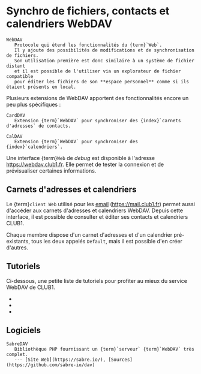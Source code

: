Synchro de fichiers, contacts et calendriers WebDAV
===================================================

```{glossary}
WebDAV
   Protocole qui étend les fonctionnalités du {term}`Web`.
   Il y ajoute des possibilités de modifications et de synchronisation de fichiers.
   Son utilisation première est donc similaire à un système de fichier distant
   et il est possible de l'utiliser via un explorateur de fichier compatible
   pour éditer les fichiers de son **espace personnel** comme si ils étaient présents en local.
```

Plusieurs extensions de WebDAV apportent des fonctionnalités encore un peu plus
spécifiques :

```{glossary}
CardDAV
   Extension {term}`WebDAV` pour synchroniser des {index}`carnets d'adresses` de contacts.

CalDAV
   Extension {term}`WebDAV` pour synchroniser des {index}`calendriers`.
```

Une interface {term}`Web` de _debug_ est disponible à l'adresse <https://webdav.club1.fr>.
Elle permet de tester la connexion et de prévisualiser certaines informations.

Carnets d'adresses et calendriers
----------------------------------

Le {term}`client Web` utilisé pour les [email](email.md) (<https://mail.club1.fr>)
permet aussi d'accéder aux carnets d'adresses et calendriers WebDAV.
Depuis cette interface, il est possible de consulter et éditer ses contacts et calendriers CLUB1.

Chaque membre dispose d'un carnet d'adresses et d'un calendrier pré-existants,
tous les deux appelés `Default`, mais il est possible d'en créer d'autres.


Tutoriels
---------

Ci-dessous, une petite liste de tutoriels pour profiter au mieux du service WebDAV de CLUB1.

- [](/tutos/webdav-android.md)
- [](/tutos/caldav-mac.md)
- [](/tutos/webdav-mac.md)

Logiciels
---------

```{glossary}
SabreDAV
   Bibliothèque PHP fournissant un {term}`serveur` {term}`WebDAV` très complet.
   --- [Site Web](https://sabre.io/), [Sources](https://github.com/sabre-io/dav)
```
